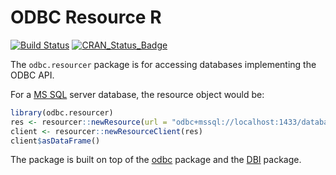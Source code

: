 # ODBC Resource R

[![Build Status](https://travis-ci.com/obiba/odbc.resourcer.svg?branch=master)](https://travis-ci.com/obiba/odbc.resourcer)
[![CRAN_Status_Badge](http://www.r-pkg.org/badges/version/odbc.resourcer)](https://cran.r-project.org/package=odbc.resourcer)

The `odbc.resourcer` package is for accessing databases implementing the ODBC API.

For a [MS SQL](https://www.microsoft.com/en-us/sql-server/sql-server-2022) server database, the resource object would be:

```r
library(odbc.resourcer)
res <- resourcer::newResource(url = "odbc+mssql://localhost:1433/database/CNSIM3", identity = "administrator", secret = "password1234")
client <- resourcer::newResourceClient(res)
client$asDataFrame()
```

The package is built on top of the [odbc](https://cran.r-project.org/web/packages/odbc/index.html) package and the [DBI](https://cran.r-project.org/web/packages/DBI/index.html) package.
